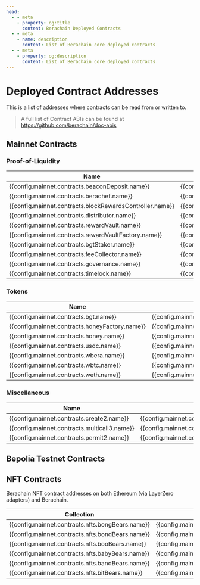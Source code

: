 ```yaml
---
head:
  - - meta
    - property: og:title
      content: Berachain Deployed Contracts
  - - meta
    - name: description
      content: List of Berachain core deployed contracts
  - - meta
    - property: og:description
      content: List of Berachain core deployed contracts
---
```


<script setup>
  import config from '@berachain/config/constants.json';
</script>

# Deployed Contract Addresses

This is a list of addresses where contracts can be read from or written to.

> A full list of Contract ABIs can be found at https://github.com/berachain/doc-abis

## Mainnet Contracts

### Proof-of-Liquidity

| Name                                                                                                                            | Address                                                                                                                                                                                             | ABI                                                                                                                                             |
| ------------------------------------------------------------------------------------------------------------------------------- | --------------------------------------------------------------------------------------------------------------------------------------------------------------------------------------------------- | ----------------------------------------------------------------------------------------------------------------------------------------------- |
| <a :href="config.mainnet.contracts.beaconDeposit.docsUrl">{{config.mainnet.contracts.beaconDeposit.name}}</a>                   | <a target="_blank" :href="config.mainnet.dapps.berascan.url + 'address/' + config.mainnet.contracts.beaconDeposit.address">{{config.mainnet.contracts.beaconDeposit.address}}</a>                   | <a target="_blank" v-if=config.mainnet.contracts.beaconDeposit.abi :href="config.mainnet.contracts.beaconDeposit.abi">ABI</a>                   |
| <a :href="config.mainnet.contracts.berachef.docsUrl">{{config.mainnet.contracts.berachef.name}}</a>                             | <a target="_blank" :href="config.mainnet.dapps.berascan.url + 'address/' + config.mainnet.contracts.berachef.address">{{config.mainnet.contracts.berachef.address}}</a>                             | <a target="_blank" v-if=config.mainnet.contracts.berachef.abi :href="config.mainnet.contracts.berachef.abi">ABI</a>                             |
| <a :href="config.mainnet.contracts.blockRewardsController.docsUrl">{{config.mainnet.contracts.blockRewardsController.name}}</a> | <a target="_blank" :href="config.mainnet.dapps.berascan.url + 'address/' + config.mainnet.contracts.blockRewardsController.address">{{config.mainnet.contracts.blockRewardsController.address}}</a> | <a target="_blank" v-if=config.mainnet.contracts.blockRewardsController.abi :href="config.mainnet.contracts.blockRewardsController.abi">ABI</a> |
| <a :href="config.mainnet.contracts.distributor.docsUrl">{{config.mainnet.contracts.distributor.name}}</a>                       | <a target="_blank" :href="config.mainnet.dapps.berascan.url + 'address/' + config.mainnet.contracts.distributor.address">{{config.mainnet.contracts.distributor.address}}</a>                       | <a target="_blank" v-if=config.mainnet.contracts.distributor.abi :href="config.mainnet.contracts.distributor.abi">ABI</a>                       |
| <a :href="config.mainnet.contracts.rewardVault.docsUrl">{{config.mainnet.contracts.rewardVault.name}}</a>                       | <a target="_blank" :href="config.mainnet.dapps.berascan.url + 'address/' + config.mainnet.contracts.rewardVault.address">{{config.mainnet.contracts.rewardVault.address}}</a>                       | <a target="_blank" v-if=config.mainnet.contracts.rewardVault.abi :href="config.mainnet.contracts.rewardVault.abi">ABI</a>                       |
| <a :href="config.mainnet.contracts.rewardVaultFactory.docsUrl">{{config.mainnet.contracts.rewardVaultFactory.name}}</a>         | <a target="_blank" :href="config.mainnet.dapps.berascan.url + 'address/' + config.mainnet.contracts.rewardVaultFactory.address">{{config.mainnet.contracts.rewardVaultFactory.address}}</a>         | <a target="_blank" v-if=config.mainnet.contracts.rewardVaultFactory.abi :href="config.mainnet.contracts.rewardVaultFactory.abi">ABI</a>         |
| <a :href="config.mainnet.contracts.bgtStaker.docsUrl">{{config.mainnet.contracts.bgtStaker.name}}</a>                           | <a target="_blank" :href="config.mainnet.dapps.berascan.url + 'address/' + config.mainnet.contracts.bgtStaker.address">{{config.mainnet.contracts.bgtStaker.address}}</a>                           | <a target="_blank" v-if=config.mainnet.contracts.bgtStaker.abi :href="config.mainnet.contracts.bgtStaker.abi">ABI</a>                           |
| <a :href="config.mainnet.contracts.feeCollector.docsUrl">{{config.mainnet.contracts.feeCollector.name}}</a>                     | <a target="_blank" :href="config.mainnet.dapps.berascan.url + 'address/' + config.mainnet.contracts.feeCollector.address">{{config.mainnet.contracts.feeCollector.address}}</a>                     | <a target="_blank" v-if=config.mainnet.contracts.feeCollector.abi :href="config.mainnet.contracts.feeCollector.abi">ABI</a>                     |
| <a :href="config.mainnet.contracts.governance.docsUrl">{{config.mainnet.contracts.governance.name}}</a>                         | <a target="_blank" :href="config.mainnet.dapps.berascan.url + 'address/' + config.mainnet.contracts.governance.address">{{config.mainnet.contracts.governance.address}}</a>                         | <a target="_blank" v-if=config.mainnet.contracts.governance.abi :href="config.mainnet.contracts.governance.abi">ABI</a>                         |
| <a :href="config.mainnet.contracts.timelock.docsUrl">{{config.mainnet.contracts.timelock.name}}</a>                             | <a target="_blank" :href="config.mainnet.dapps.berascan.url + 'address/' + config.mainnet.contracts.timelock.address">{{config.mainnet.contracts.timelock.address}}</a>                             | <a target="_blank" v-if=config.mainnet.contracts.timelock.abi :href="config.mainnet.contracts.timelock.abi">ABI</a>                             |

### Tokens

| Name                                                                                                        | Address                                                                                                                                                                         | ABI                                                                                                                         |
| ----------------------------------------------------------------------------------------------------------- | ------------------------------------------------------------------------------------------------------------------------------------------------------------------------------- | --------------------------------------------------------------------------------------------------------------------------- |
| <a :href="config.mainnet.contracts.bgt.docsUrl">{{config.mainnet.contracts.bgt.name}}</a>                   | <a target="_blank" :href="config.mainnet.dapps.berascan.url + 'address/' + config.mainnet.contracts.bgt.address">{{config.mainnet.contracts.bgt.address}}</a>                   | <a target="_blank" v-if=config.mainnet.contracts.bgt.abi :href="config.mainnet.contracts.bgt.abi">ABI</a>                   |
| <a :href="config.mainnet.contracts.honeyFactory.docsUrl">{{config.mainnet.contracts.honeyFactory.name}}</a> | <a target="_blank" :href="config.mainnet.dapps.berascan.url + 'address/' + config.mainnet.contracts.honeyFactory.address">{{config.mainnet.contracts.honeyFactory.address}}</a> | <a target="_blank" v-if=config.mainnet.contracts.honeyFactory.abi :href="config.mainnet.contracts.honeyFactory.abi">ABI</a> |
| <a :href="config.mainnet.contracts.honey.docsUrl">{{config.mainnet.contracts.honey.name}}</a>               | <a target="_blank" :href="config.mainnet.dapps.berascan.url + 'address/' + config.mainnet.contracts.honey.address">{{config.mainnet.contracts.honey.address}}</a>               | <a target="_blank" v-if=config.mainnet.contracts.honey.abi :href="config.mainnet.contracts.honey.abi">ABI</a>               |
| <a :href="config.mainnet.contracts.usdc.docsUrl">{{config.mainnet.contracts.usdc.name}}</a>                 | <a target="_blank" :href="config.mainnet.dapps.berascan.url + 'address/' + config.mainnet.contracts.usdc.address">{{config.mainnet.contracts.usdc.address}}</a>                 | <a target="_blank" v-if=config.mainnet.contracts.usdc.abi :href="config.mainnet.contracts.usdc.abi">ABI</a>                 |
| <a :href="config.mainnet.contracts.wbera.docsUrl">{{config.mainnet.contracts.wbera.name}}</a>               | <a target="_blank" :href="config.mainnet.dapps.berascan.url + 'address/' + config.mainnet.contracts.wbera.address">{{config.mainnet.contracts.wbera.address}}</a>               | <a target="_blank" v-if=config.mainnet.contracts.wbera.abi :href="config.mainnet.contracts.wbera.abi">ABI</a>               |
| <a :href="config.mainnet.contracts.wbtc.docsUrl">{{config.mainnet.contracts.wbtc.name}}</a>                 | <a target="_blank" :href="config.mainnet.dapps.berascan.url + 'address/' + config.mainnet.contracts.wbtc.address">{{config.mainnet.contracts.wbtc.address}}</a>                 | <a target="_blank" v-if=config.mainnet.contracts.wbtc.abi :href="config.mainnet.contracts.wbtc.abi">ABI</a>                 |
| <a :href="config.mainnet.contracts.weth.docsUrl">{{config.mainnet.contracts.weth.name}}</a>                 | <a target="_blank" :href="config.mainnet.dapps.berascan.url + 'address/' + config.mainnet.contracts.weth.address">{{config.mainnet.contracts.weth.address}}</a>                 | <a target="_blank" v-if=config.mainnet.contracts.weth.abi :href="config.mainnet.contracts.weth.abi">ABI</a>                 |

### Miscellaneous

| Name                                                                                                    | Address                                                                                                                                                                     | ABI                                                                                                                     |
| ------------------------------------------------------------------------------------------------------- | --------------------------------------------------------------------------------------------------------------------------------------------------------------------------- | ----------------------------------------------------------------------------------------------------------------------- |
| <a :href="config.mainnet.contracts.create2.docsUrl">{{config.mainnet.contracts.create2.name}}</a>       | <a target="_blank" :href="config.mainnet.dapps.berascan.url + 'address/' + config.mainnet.contracts.create2.address">{{config.mainnet.contracts.create2.address}}</a>       | <a target="_blank" v-if=config.mainnet.contracts.create2.abi :href="config.mainnet.contracts.create2.abi">ABI</a>       |
| <a :href="config.mainnet.contracts.multicall3.docsUrl">{{config.mainnet.contracts.multicall3.name}}</a> | <a target="_blank" :href="config.mainnet.dapps.berascan.url + 'address/' + config.mainnet.contracts.multicall3.address">{{config.mainnet.contracts.multicall3.address}}</a> | <a target="_blank" v-if=config.mainnet.contracts.multicall3.abi :href="config.mainnet.contracts.multicall3.abi">ABI</a> |
| <a :href="config.mainnet.contracts.permit2.docsUrl">{{config.mainnet.contracts.permit2.name}}</a>       | <a target="_blank" :href="config.mainnet.dapps.berascan.url + 'address/' + config.mainnet.contracts.permit2.address">{{config.mainnet.contracts.permit2.address}}</a>       | <a target="_blank" v-if=config.mainnet.contracts.permit2.abi :href="config.mainnet.contracts.permit2.abi">ABI</a>       |

## Bepolia Testnet Contracts

<script>
const render_groups = {
  "Proof of Liquidity": config.contracts.pol,
  "Tokens": config.contracts.tokens,
  "Other": config.contracts.other
}
</script>

<template v-for="(contracts, title) in render_groups">
  <h3>{{ title }}</h3>

  <table>
    <thead><tr><th>Name</th><th>Bepolia</th><th>ABI</th></tr></thead>
    <tbody>
      <template v-for="(sc, key) in contracts">
        <template v-if="sc['bepolia-address']">
          <tr>
            <td><template v-if="sc['docsUrl']"><a :href="sc.docsUrl">{{ sc.name }}</a></template><template v-else><b>{{ sc.name }}</b></template></td>
            <td>
              <a target="_blank" :href="config.mainnet.dapps.berascan.url + 'address/' + sc['bepolia-address']">{{sc['bepolia-address']}}</a>
            </td> 
            <td><template v-if="sc?.abi"><a :href="sc.abi">ABI</a></template></td>
          </tr>
        </template>
      </template>
    </tbody>
  </table>
</template>

## NFT Contracts

Berachain NFT contract addresses on both Ethereum (via LayerZero adapters) and Berachain.

| Collection                                       | Ethereum Adapter                                                                                                                                                                     | Berachain Address                                                                                                                                                                                     |
| ------------------------------------------------ | ------------------------------------------------------------------------------------------------------------------------------------------------------------------------------------ | ----------------------------------------------------------------------------------------------------------------------------------------------------------------------------------------------------- |
| {{config.mainnet.contracts.nfts.bongBears.name}} | <a target="_blank" :href="'https://etherscan.io/address/' + config.mainnet.contracts.nfts.bongBears.ethereumAddress">{{config.mainnet.contracts.nfts.bongBears.ethereumAddress}}</a> | <a target="_blank" :href="config.mainnet.dapps.berascan.url + 'address/' + config.mainnet.contracts.nfts.bongBears.berachainAddress">{{config.mainnet.contracts.nfts.bongBears.berachainAddress}}</a> |
| {{config.mainnet.contracts.nfts.bondBears.name}} | <a target="_blank" :href="'https://etherscan.io/address/' + config.mainnet.contracts.nfts.bondBears.ethereumAddress">{{config.mainnet.contracts.nfts.bondBears.ethereumAddress}}</a> | <a target="_blank" :href="config.mainnet.dapps.berascan.url + 'address/' + config.mainnet.contracts.nfts.bondBears.berachainAddress">{{config.mainnet.contracts.nfts.bondBears.berachainAddress}}</a> |
| {{config.mainnet.contracts.nfts.booBears.name}}  | <a target="_blank" :href="'https://etherscan.io/address/' + config.mainnet.contracts.nfts.booBears.ethereumAddress">{{config.mainnet.contracts.nfts.booBears.ethereumAddress}}</a>   | <a target="_blank" :href="config.mainnet.dapps.berascan.url + 'address/' + config.mainnet.contracts.nfts.booBears.berachainAddress">{{config.mainnet.contracts.nfts.booBears.berachainAddress}}</a>   |
| {{config.mainnet.contracts.nfts.babyBears.name}} | <a target="_blank" :href="'https://etherscan.io/address/' + config.mainnet.contracts.nfts.babyBears.ethereumAddress">{{config.mainnet.contracts.nfts.babyBears.ethereumAddress}}</a> | <a target="_blank" :href="config.mainnet.dapps.berascan.url + 'address/' + config.mainnet.contracts.nfts.babyBears.berachainAddress">{{config.mainnet.contracts.nfts.babyBears.berachainAddress}}</a> |
| {{config.mainnet.contracts.nfts.bandBears.name}} | <a target="_blank" :href="'https://etherscan.io/address/' + config.mainnet.contracts.nfts.bandBears.ethereumAddress">{{config.mainnet.contracts.nfts.bandBears.ethereumAddress}}</a> | <a target="_blank" :href="config.mainnet.dapps.berascan.url + 'address/' + config.mainnet.contracts.nfts.bandBears.berachainAddress">{{config.mainnet.contracts.nfts.bandBears.berachainAddress}}</a> |
| {{config.mainnet.contracts.nfts.bitBears.name}}  | <a target="_blank" :href="'https://etherscan.io/address/' + config.mainnet.contracts.nfts.bitBears.ethereumAddress">{{config.mainnet.contracts.nfts.bitBears.ethereumAddress}}</a>   | <a target="_blank" :href="config.mainnet.dapps.berascan.url + 'address/' + config.mainnet.contracts.nfts.bitBears.berachainAddress">{{config.mainnet.contracts.nfts.bitBears.berachainAddress}}</a>   |
